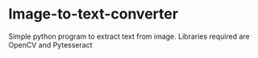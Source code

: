 # Image-to-text-converter
Simple python program to extract text from image. Libraries required are OpenCV and Pytesseract
